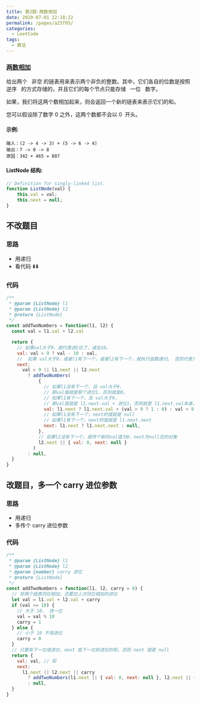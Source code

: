 ```yaml
---
title: 第2题-两数相加
date: 2020-07-01 22:18:22
permalink: /pages/a25f05/
categories:
  - LeetCode
tags:
  - 算法
---
```


### [两数相加](https://leetcode-cn.com/problems/add-two-numbers/)

给出两个   非空 的链表用来表示两个非负的整数。其中，它们各自的位数是按照   逆序   的方式存储的，并且它们的每个节点只能存储   一位   数字。

如果，我们将这两个数相加起来，则会返回一个新的链表来表示它们的和。

您可以假设除了数字 0 之外，这两个数都不会以 0  开头。

<!-- more -->

#### 示例:

```
输入：(2 -> 4 -> 3) + (5 -> 6 -> 4)
输出：7 -> 0 -> 8
原因：342 + 465 = 807
```

#### ListNode 结构:

```JavaScript
// Definition for singly-linked list.
function ListNode(val) {
    this.val = val;
    this.next = null;
}

```

## 不改题目

### 思路

- 用递归
- 看代码 ⬇️⬇️

### 代码

```JavaScript
/**
 * @param {ListNode} l1
 * @param {ListNode} l2
 * @return {ListNode}
 */
const addTwoNumbers = function(l1, l2) {
  const val = l1.val + l2.val

  return {
    // 如果val大于9，就代表进1位了，减去10。
    val: val > 9 ? val - 10 : val,
    //  如果 val大于9，或者l1有下一个，或者l2有下一个，就执行函数递归， 否则代表为空传null
    next:
      val > 9 || l1.next || l2.next
        ? addTwoNumbers(
            {
              // 如果l1没有下一个，且 val大于9，
              // 那val值就是那个进位1，否则就是0。
              // 如果l1有下一个，且 val大于9，
              // 那val值就是 l1.next.val + 进位1，否则就是 l1.next.val本身。
              val: l1.next ? l1.next.val + (val > 9 ? 1 : 0) : val > 9 ? 1 : 0,
              // 如果l1没有下一个，next的值就是 null
              // 如果l1有下一个，next的值就是 l1.next.next
              next: l1.next ? l1.next.next : null,
            },
            // 如果l2没有下一个，就传个新的val值为0，next为null空的对象
            l2.next || { val: 0, next: null }
          )
        : null,
  }
}
```

## 改题目，多一个 carry 进位参数

### 思路

- 用递归
- 多传个 carry 进位参数

### 代码

```JavaScript
/**
 * @param {ListNode} l1
 * @param {ListNode} l2
 * @param {number} carry 进位
 * @return {ListNode}
 */
const addTwoNumbers = function(l1, l2, carry = 0) {
  // 将两个链表同位相加，还要加上次同位相加的进位
  let val = l1.val + l2.val + carry
  if (val >= 10) {
    // 大于 10， 进一位
    val = val % 10
    carry = 1
  } else {
    // 小于 10 不用进位
    carry = 0
  }
  // 只要有下一位或进位，next 是下一位和进位的和，否则 next 就是 null
  return {
    val: val, // 和
    next:
      l1.next || l2.next || carry
        ? addTwoNumbers(l1.next || { val: 0, next: null }, l2.next || { val: 0, next: null }, carry)
        : null,
  }
}
```
